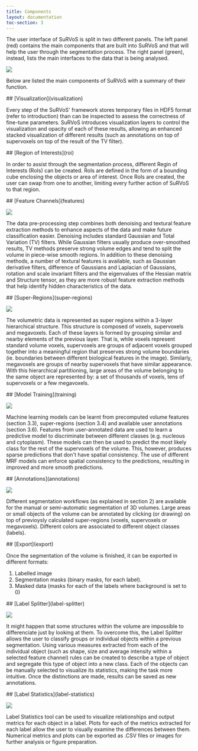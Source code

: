 ```yaml
---
title: Components
layout: documentation
toc-section: 3
---
```


The user interface of SuRVoS is split in two different panels. The left panel (red) contains the main components that are built into SuRVoS and that will help the user through the segmentation process. The right panel (green), instead, lists the main interfaces to the data that is being analysed.

![]({{site.baseurl}}/images/survos-panels.png)

Below are listed the main components of SuRVoS with a summary of their function.

<div class="overflow">
<div class="component left" markdown="1">
## [Visualization](visualization)

Every step of the SuRVoS' framework stores temporary files in HDF5 format (refer to introduction) than can be inspected to assess the correctness of fine-tune parameters. SuRVoS introduces visualization layers to control the visualization and opacity of each of these results, allowing an enhanced stacked visualization of different results (such as annotations on top of supervoxels on top of the result of the TV filter).

</div>

<div class="component right" markdown="1">
## [Region of Interests](roi)

In order to assist through the segmentation process, different Regin of Interests (RoIs) can be created. RoIs are defined in the form of a bounding cube enclosing the objects or area of interest. Once RoIs are created, the user can swap from one to another, limiting every further action of SuRVoS to that region.

</div>
</div>

<div class="overflow">
<div class="component left" markdown="1">
## [Feature Channels](features)

![]({{site.baseurl}}/images/components/features.png)

The data pre-processing step combines both denoising and textural feature extraction methods to enhance aspects of the data and make future classification easier. Denoising includes standard Gaussian and Total Variation (TV) filters. While Gaussian filters usually produce over-smoothed results, TV methods preserve strong volume edges and tend to split the volume in piece-wise smooth regions. In addition to these denoising methods, a number of textural features is available, such as Gaussian derivative filters, difference of Gaussians and Laplacian of Gaussians, rotation and scale invariant filters and the eigenvalues of the Hessian matrix and Structure tensor, as they are more robust feature extraction methods that help identify hidden characteristics of the data.

</div>

<div class="component right" markdown="1">
## [Super-Regions](super-regions)

![]({{site.baseurl}}/images/components/super-regions.png)

The volumetric data is represented as super regions within a 3-layer hierarchical structure. This structure is composed of voxels, supervoxels and megavoxels. Each of these layers is formed by grouping similar and nearby elements of the previous layer. That is, while voxels represent standard volume voxels, supervoxels are groups of adjacent voxels grouped together into a meaningful region that preserves strong volume boundaries (ie. boundaries between different biological features in the image). Similarly, megavoxels are groups of nearby supervoxels that have similar appearance. With this hierarchical partitioning, large areas of the volume belonging to the same object are represented by: a set of thousands of voxels, tens of supervoxels or a few megavoxels.

</div>
</div>

<div class="overflow">
<div class="component left" markdown="1">
## [Model Training](training)

![]({{site.baseurl}}/images/components/predictions.png)

Machine learning models can be learnt from precomputed volume features (section 3.3), super-regions (section 3.4) and available user annotations (section 3.6). Features from user-annotated data are used to learn a predictive model to discriminate between different classes (e.g. nucleous and cytoplasm). These models can then be used to predict the most likely class for the rest of the supervoxels of the volume. This, however, produces sparse predictions that don't have spatial consistency. The use of different MRF models can enforce spatial consistency to the predictions, resulting in improved and more smooth predictions.

</div>

<div class="component right" markdown="1">
## [Annotations](annotations)

![]({{site.baseurl}}/images/components/annotations.png)

Different segmentation workflows (as explained in section 2) are available for the manual or semi-automatic segmentation of 3D volumes. Large areas or small objects of the volume can be annotated by clicking (or drawing) on top of previoysly calculated super-regions (voxels, supervoxels or megavoxels). Different colors are associated to different object classes (labels).

</div>
</div>

<div class="component left" markdown="1">
## [Export](export)

Once the segmentation of the volume is finished, it can be exported in different formats:

1. Labelled image
2. Segmentation masks (binary masks, for each label).
3. Masked data (masks for each of the labels where background is set to 0)

</div>

<div class="overflow">
<div class="component left" markdown="1">
## [Label Splitter](label-splitter)

![]({{site.baseurl}}/images/components/label-splitter.png)

It might happen that some structures within the volume are impossible to differenciate just by looking at them. To overcome this, the Label Splitter allows the user to classify groups or individual objects within a previous segmentation. Using various measures extracted from each of the individual object (such as shape, size and average intensity within a selected feature channel) rules can be created to describe a type of object and segregate this type of object into a new class. Each of the objects can be manually selected to visualize its statistics, making the task more intuitive. Once the distinctions are made, results can be saved as new annotations.

</div>

<div class="component right"  markdown="1">
## [Label Statistics](label-statistics)

![]({{site.baseurl}}/images/components/label-statistics.png)

Label Statistics tool can be used to visualize relationships and output metrics for each object in a label. Plots for each of the metrics extracted for each label allow the user to visually examine the differences between them. Numerical metrics and plots can be exported as .CSV files or images for further analysis or figure preparation.

</div>
</div>
